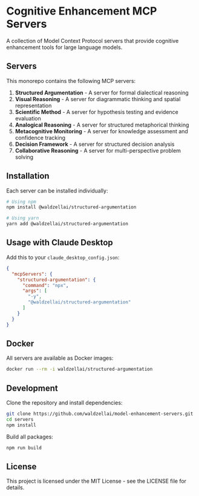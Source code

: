 # Cognitive Enhancement MCP Servers

A collection of Model Context Protocol servers that provide cognitive enhancement tools for large language models.

## Servers

This monorepo contains the following MCP servers:

1. **Structured Argumentation** - A server for formal dialectical reasoning
2. **Visual Reasoning** - A server for diagrammatic thinking and spatial representation
3. **Scientific Method** - A server for hypothesis testing and evidence evaluation
4. **Analogical Reasoning** - A server for structured metaphorical thinking
5. **Metacognitive Monitoring** - A server for knowledge assessment and confidence tracking
6. **Decision Framework** - A server for structured decision analysis
7. **Collaborative Reasoning** - A server for multi-perspective problem solving

## Installation

Each server can be installed individually:

```bash
# Using npm
npm install @waldzellai/structured-argumentation

# Using yarn
yarn add @waldzellai/structured-argumentation
```

## Usage with Claude Desktop

Add this to your `claude_desktop_config.json`:

```json
{
  "mcpServers": {
    "structured-argumentation": {
      "command": "npx",
      "args": [
        "-y",
        "@waldzellai/structured-argumentation"
      ]
    }
  }
}
```

## Docker

All servers are available as Docker images:

```bash
docker run --rm -i waldzellai/structured-argumentation
```

## Development

Clone the repository and install dependencies:

```bash
git clone https://github.com/waldzellai/model-enhancement-servers.git
cd servers
npm install
```

Build all packages:

```bash
npm run build
```

## License

This project is licensed under the MIT License - see the LICENSE file for details.